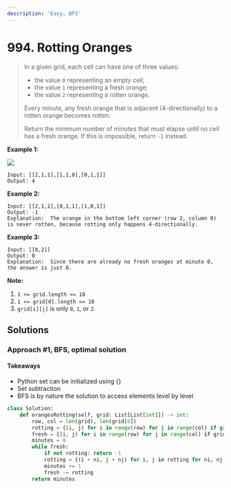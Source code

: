 ```yaml
---
description: 'Easy, BFS'
---
```


# 994. Rotting Oranges

> In a given grid, each cell can have one of three values:
>
> * the value `0` representing an empty cell;
> * the value `1` representing a fresh orange;
> * the value `2` representing a rotten orange.
>
> Every minute, any fresh orange that is adjacent \(4-directionally\) to a rotten orange becomes rotten.
>
> Return the minimum number of minutes that must elapse until no cell has a fresh orange.  If this is impossible, return `-1` instead.

**Example 1:**

![](https://assets.leetcode.com/uploads/2019/02/16/oranges.png)

```text
Input: [[2,1,1],[1,1,0],[0,1,1]]
Output: 4
```

**Example 2:**

```text
Input: [[2,1,1],[0,1,1],[1,0,1]]
Output: -1
Explanation:  The orange in the bottom left corner (row 2, column 0) is never rotten, because rotting only happens 4-directionally.
```

**Example 3:**

```text
Input: [[0,2]]
Output: 0
Explanation:  Since there are already no fresh oranges at minute 0, the answer is just 0.
```

**Note:**

1. `1 <= grid.length <= 10`
2. `1 <= grid[0].length <= 10`
3. `grid[i][j]` is only `0`, `1`, or `2`.

## Solutions

### Approach \#1, BFS, optimal solution

#### Takeaways

* Python set can be initialized using {}
* Set subtraction
* BFS is by nature the solution to access elements level by level

```python
class Solution:
    def orangesRotting(self, grid: List[List[int]]) -> int:
        row, col = len(grid), len(grid[0])
        rotting = {(i, j) for i in range(row) for j in range(col) if grid[i][j] == 2}
        fresh = {(i, j) for i in range(row) for j in range(col) if grid[i][j] == 1}
        minutes = 0
        while fresh:
            if not rotting: return -1
            rotting = {(i + ni, j + nj) for i, j in rotting for ni, nj in ((0, 1), (0, -1), (1, 0), (-1, 0)) if (i + ni, j + nj) in fresh}
            minutes += 1
            fresh -= rotting
        return minutes
```

